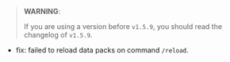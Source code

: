 > **WARNING**:
> 
> If you are using a version before `v1.5.9`, you should read the changelog of `v1.5.9`.

- fix: failed to reload data packs on command `/reload`.
